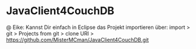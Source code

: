 # JavaClient4CouchDB

@ Eike:
Kannst Dir einfach in Eclipse das Projekt importieren über:
import > git > Projects from git > clone URI > https://github.com/MisterMCman/JavaClient4CouchDB.git

